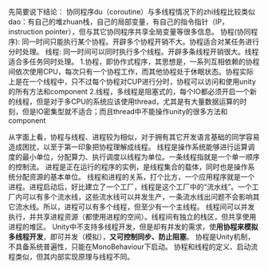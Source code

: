 先简要说下结论：
协同程序du（coroutine）与多线程情况下的zhi线程比较类似dao：有自己的堆zhuan栈，自己的局部变量，有自己的指令指针（IP，instruction pointer），但与其它协同程序共享全局变量等很多信息。
协程(协同程序): 同一时间只能执行某个协程。开辟多个协程开销不大。协程适合对某任务进行分时处理。
线程: 同一时间可以同时执行多个线程。开辟多条线程开销很大。线程适合多任务同时处理。
1.协程，即协作式程序，其思想是，一系列互相依赖的协程间依次使用CPU，每次只有一个协程工作，而其他协程处于休眠状态。协程实际上是在一个线程中，只不过每个协程对CUP进行分时，协程可以访问和使用unity的所有方法和component
2.线程，多线程是阻塞式的，每个IO都必须开启一个新的线程，但是对于多CPU的系统应该使用thread，尤其是有大量数据运算的时刻，但是IO密集型就不适合；而且thread中不能操作unity的很多方法和component



从字面上看，协程与线程、进程较为相似，对于拥有其它开发语言基础的同学容易造成困扰，以至于第一印象把协程理解成线程。
线程是操作系统能够进行运算调度的最小单位，分配算力、执行调度以线程为单位。一条线程指就是一个单一顺序的控制流。
进程是正在运行的程序的实例，是线程集合的载体，同时也是操作系统分配资源的基本单位。
线程和进程的关系，打个比方，一个应用程序就是一个进程。进程启动后，好比建立了一个工厂，线程是这个工厂中的“流水线”。一个工厂内可以有多个流水线，这些流水线可以并发生产，一条流水线出问题不会影响其它流水线。所以，进程可以有多个线程，但至少有一个主线程。
线程间可以并发执行，并共享进程资源（都使用进程的空间）。线程间有独立的栈区，但共享使用进程的堆区。
Unity中不支持多线程开发，但是却有并发的需求，使**用协程来模拟多线程开发**，即可并发（模拟），**又可控制同步、防止阻塞**。
协程是Unity机制，不具备系统普遍性，只能在MonoBehaviour下启动。 协程和线程的定义、启动流程类似，但其内部实现原理与线程不同。